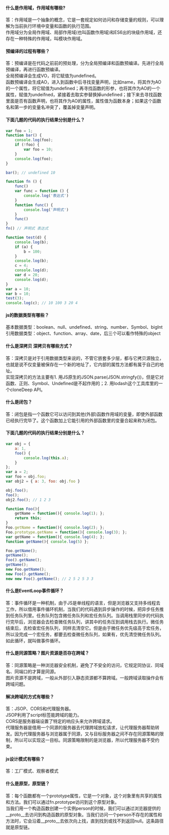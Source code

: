 #### 什么是作用域，作用域有哪些?
答：作用域是一个抽象的概念，它是一套规定如何访问和存储变量的规则，可以理解为当前执行环境中变量和函数的执行范围。  
作用域分为全局作用域、局部作用域(也叫函数作用域)和ES6出的块级作用域，还存在一种特殊的作用域，叫模块作用域。

#### 预编译的过程有哪些？
答：预编译是在代码之前前的预处理，分为全局预编译和函数预编译。先进行全局预编译，再进行函数预编译。  
全局预编译会生成VO，将它赋值为undefined。  
函数预编译会生成AO，进入到函数中后寻找变量声明，比如name，将其作为AO的一个属性，将它赋值为undefined；再寻找函数的形参，也将其作为AO的一个属性，赋值为undeifned，紧接着去取实参替换掉undefined；接下来去寻找函数里面是否有函数声明，也将其作为AO的属性，属性值为函数本身；如果这个函数名和第一步的变量名冲突了，覆盖掉变量声明。


#### 下面几题的代码的执行结果分别是什么？
```js
var foo = 1;
function bar() {
    console.log(foo);  
    if (!foo) {
        var foo = 10;
    }
    console.log(foo); 
}

bar(); // undefined 10
```

```js
function fn () {
    func()
    var func = function () {
        console.log('表达式')
    }
    function func() {
        console.log('声明式')
    }
    func()
}
fn() // 声明式 表达式
```

```js
function test(d) {
    console.log(b);
    if (a) {
        b = 100;
    }
    console.log(b);
    c = 4;
    console.log(d);
    var d = 20;
    console.log(d);
}
var a = 10;
var b = 10;
test(3);
console.log(c); // 10 100 3 20 4
```

#### js的数据类型有哪些？
基本数据类型：boolean、null、undefined、string、number、Symbol、bigInt
引用数据类型：object、function、array、date，后三个可以看作特殊的object

#### 什么是深拷贝 深拷贝有哪些方式？
答：深拷贝是对于引用数据类型来说的，不管它嵌套多少层，都与它拷贝源独立，也就是说不仅变量被保存在一个新的地址了，它内部的属性方法都有属于自己的地址。  
实现深拷贝的方法主要有1. 用JS原生的JSON.parse(JSON.stringfy())，但是它对函数、正则、Symbol、Undefined是不起作用的；2. 用lodash这个工具库里的一个cloneDeep API。

#### 什么是闭包？
答：闭包是指一个函数它可以访问到其他(外部)函数作用域的变量，即使外部函数已经执行完毕了。这个函数加上它能引用的外部函数里的变量合起来称为闭包。

#### 下面几题的代码的执行结果分别是什么？
```js
var obj = { 
    a: 1, 
    foo() {
        console.log(this.a);
    } 
};
var a = 2;
var foo = obj.foo;
var obj2 = { a: 3, foo: obj.foo }

obj.foo();
foo();
obj2.foo(); // 1 2 3
```
```js
function Foo(){
    getName = function(){ console.log(1); };
    return this;
}
Foo.getName = function(){ console.log(2); };
Foo.prototype.getName = function(){ console.log(3); };
var getName = function(){ console.log(4); };
function getName(){ console.log(5) };

Foo.getName();         
getName();        
Foo().getName();
getName();        
new Foo.getName();
new Foo().getName();
new new Foo().getName(); // 2 5 2 5 3 3
```

#### 什么是EventLoop事件循环？
答：事件循环是一种机制，由于JS是单线程的语言，但是浏览器又支持多线程去工作，所以借用事件循环机制，当我们的代码遇到异步操作的时候，把异步任务推到任务队列里。任务队列包含微任务队列和宏任务队列。当调用栈里同步的代码执行完毕后，浏览器会去检查微任务队列，讲其中的任务压到调用栈去执行。微任务结束后，去检查宏任务队列，同样去清空它。但是由于微任务优先级高于宏任务，所以没完成一个宏任务，都要去检查微任务队列，如果有，优先清空微任务队列。如此循环，就叫做事件循环。

#### 什么是同源策略？图片资源是否存在跨域？
答：同源策略是一种浏览器安全机制，避免了不安全的访问，它规定同协议、同域名、同端口的才算是同源。  
图片资源不是跨域，一般从外部引入静态资源都不算跨域。一般跨域读取操作会有跨域问题。

#### 解决跨域的方式有哪些？
答：JSOP、CORS和代理服务器。  
JSOP利用了script标签能跨域的能力。  
CORS是服务器端设置了特定的响应头来允许跨域请求。  
代理服务器是借用一个同源的服务器去代理跨域放松请求，让代理服务器帮助转发。因为代理服务器与浏览器属于同源，又与目标服务器之间不存在同源策略的限制，所以可以实现这一目标。同源策略限制的是浏览器，所以代理服务器不受约束。
#### js设计模式有哪些？
答：工厂模式、观察者模式

#### 什么是原型，原型链？
答：每个函数都有一个prototype属性，它是一个对象，这个对象里有共享的属性和方法。我们可以通过fn.prototype访问到这个原型对象。  
当我们用一个构造函数创建一个实例person的时候，我们可以通过浏览器提供的__proto__去访问到构造函数的原型对象。当我们访问一个person不存在的属性和方法时，它会沿着__proto__去依次向上找，直到找到或找不到返回null。这条路径就是原型链。